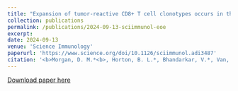 ```yaml
---
title: "Expansion of tumor-reactive CD8+ T cell clonotypes occurs in the spleen in response to immune checkpoint blockade"
collection: publications
permalink: /publications/2024-09-13-sciimmunol-eoe
excerpt: 
date: 2024-09-13
venue: 'Science Immunology'
paperurl: 'https://www.science.org/doi/10.1126/sciimmunol.adi3487'
citation: '<b>Morgan, D. M.*<b>, Horton, B. L.*, Bhandarkar, V.*, Van, R., Dinter, T., Zagorulya, M., Love, J. C., Spranger, S. “Expansion of tumor-reactive CD8+ T cell clonotypes occurs in the spleen in response to immune checkpoint blockade.” <i>Science Immunology</i>, <b>9</b>, 99 adi3487 (2024). *Equal Contribution'
---
```


[Download paper here](/files/sciimmunol.adi3487.pdf)
